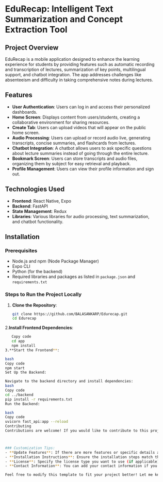 # EduRecap: Intelligent Text Summarization and Concept Extraction Tool

## Project Overview

EduRecap is a mobile application designed to enhance the learning experience for students by providing features such as automatic recording and transcription of lectures, summarization of key points, multilingual support, and chatbot integration. The app addresses challenges like absenteeism and difficulty in taking comprehensive notes during lectures.

## Features

- **User Authentication**: Users can log in and access their personalized dashboards.
- **Home Screen**: Displays content from users/students, creating a collaborative environment for sharing resources.
- **Create Tab**: Users can upload videos that will appear on the public home screen.
- **Audio Processing**: Users can upload or record audio live, generating transcripts, concise summaries, and flashcards from lectures.
- **Chatbot Integration**: A chatbot allows users to ask specific questions about lecture summaries instead of going through the entire lecture.
- **Bookmark Screen**: Users can store transcripts and audio files, organizing them by subject for easy retrieval and playback.
- **Profile Management**: Users can view their profile information and sign out.

## Technologies Used

- **Frontend**: React Native, Expo
- **Backend**: FastAPI
- **State Management**: Redux
- **Libraries**: Various libraries for audio processing, text summarization, and chatbot functionality.

## Installation

### Prerequisites

- Node.js and npm (Node Package Manager)
- Expo CLI
- Python (for the backend)
- Required libraries and packages as listed in `package.json` and `requirements.txt`

### Steps to Run the Project Locally

1. **Clone the Repository**:
   ```bash
   git clone https://github.com/BALASANKARP/Edurecap.git
   cd Edurecap
2.**Install Frontend Dependencies**:
```bash
   Copy code
   cd app
   npm install
3.**Start the Frontend**:

bash
Copy code
npm start
Set Up the Backend:

Navigate to the backend directory and install dependencies:
bash
Copy code
cd ../backend
pip install -r requirements.txt
Run the Backend:

bash
Copy code
uvicorn fast_api:app --reload
Contributing
Contributions are welcome! If you would like to contribute to this project, please fork the repository and create a pull request with your changes.



### Customization Tips:
- **Update Features**: If there are more features or specific details about how they work, add them.
- **Installation Instructions**: Ensure the installation steps match the actual requirements for running your project.
- **License**: Specify the license type you want to use (if applicable).
- **Contact Information**: You can add your contact information if you’d like to receive inquiries or feedback.

Feel free to modify this template to fit your project better! Let me know if you need any further adjustments or details.
